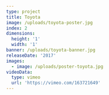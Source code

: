 ```yaml
---
type: project
title: Toyota
image: /uploads/toyota-poster.jpg
index: 2
dimensions:
  height: '1'
  width: '1'
banner: /uploads/toyota-banner.jpg
releaseDate: '2017'
images:
  - image: /uploads/poster-toyota.jpg
videoData:
  type: vimeo
  url: 'https://vimeo.com/163721649'
---
```



